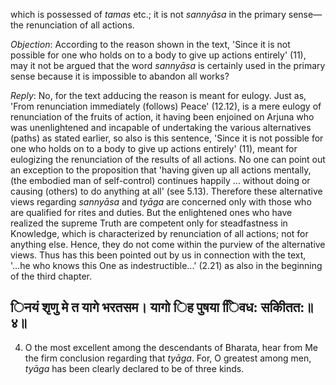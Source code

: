 which is possessed of *tamas* etc.; it is not *sannyāsa* in the primary sense—the renunciation of all actions.

*Objection*: According to the reason shown in the text, 'Since it is not possible for one who holds on to a body to give up actions entirely' (11), may it not be argued that the word *sannyāsa* is certainly used in the primary sense because it is impossible to abandon all works?

*Reply*: No, for the text adducing the reason is meant for eulogy. Just as, 'From renunciation immediately (follows) Peace' (12.12), is a mere eulogy of renunciation of the fruits of action, it having been enjoined on Arjuna who was unenlightened and incapable of undertaking the various alternatives (paths) as stated earlier, so also is this sentence, 'Since it is not possible for one who holds on to a body to give up actions entirely' (11), meant for eulogizing the renunciation of the results of all actions. No one can point out an exception to the proposition that 'having given up all actions mentally, (the embodied man of self-control) continues happily ... without doing or causing (others) to do anything at all' (see 5.13). Therefore these alternative views regarding *sannyāsa* and *tyāga* are concerned only with those who are qualified for rites and duties. But the enlightened ones who have realized the supreme Truth are competent only for steadfastness in Knowledge, which is characterized by renunciation of all actions; not for anything else. Hence, they do not come within the purview of the alternative views. Thus has this been pointed out by us in connection with the text, '...he who knows this One as indestructible...' (2.21) as also in the beginning of the third chapter.

## िनयं शृणु मे त यागे भरतसम। यागो िह पुषया ििवध: सकीितत:॥४॥

4. O the most excellent among the descendants of Bharata, hear from Me the firm conclusion regarding that *tyāga*. For, O greatest among men, *tyāga* has been clearly declared to be of three kinds.